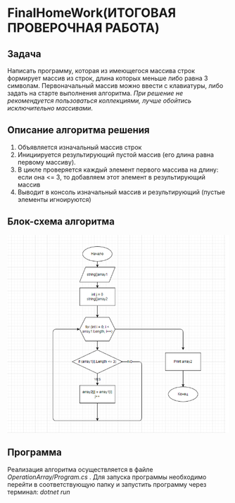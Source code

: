 # FinalHomeWork(ИТОГОВАЯ ПРОВЕРОЧНАЯ РАБОТА)

## Задача 

Написать программу, которая из имеющегося массива строк формирует массив из строк, длина которых меньше либо равна 3 символам. Первоначальный массив можно ввести с клавиатуры, либо задать на старте выполнения алгоритма. *При решение не рекомендуется пользоваться коллекциями, лучше обойтись исключительно массивами*.

## Описание алгоритма решения

1. Объявляется изначальный массив строк 
2. Инициируется результирующий пустой массив (его длина равна первому массиву).
3. В цикле проверяется каждый элемент первого массива на длину: если она <= 3, то добавляем этот элемент в результирующий массив
4. Выводит в консоль изначальный массив и результирующий (пустые элементы игноируются)

## Блок-схема алгоритма

![блок-схема алгоритма](Schem/algoritms.png)

## Программа

Реализация алгоритма осуществляется в файле *OperationArray/Program.cs* . Для запуска программы необходимо перейти в соответствующую папку и запустить программу через терминал: *dotnet run*
